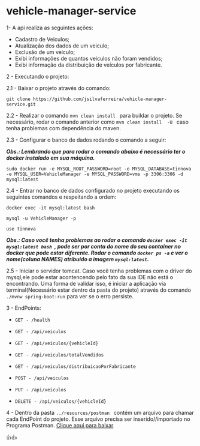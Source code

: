 # vehicle-manager-service

1- A api realiza as seguintes ações:
- Cadastro de Veiculos;
- Atualização dos dados de um veiculo;
- Exclusão de um veiculo;
- Exibi informações de quantos veiculos não foram vendidos;
- Exibi informação da distribuição de veículos por fabricante.

2 - Executando o projeto:

2.1 - Baixar o projeto através do comando:

```git clone https://github.com/jsilvaferreira/vehicle-manager-service.git```

2.2 - Realizar o comando  ```mvn clean install ``` para buildar o projeto. Se necessário, rodar o comando anterior como  ```mvn clean install  -U ``` caso tenha problemas com dependência do maven.

2.3 - Configurar o banco de dados rodando o comando a seguir:

***Obs.: Lembrando que para rodar o comando abaixo é necessário ter o docker instalado em sua máquina.***

 ```sudo docker run -e MYSQL_ROOT_PASSWORD=root -e MYSQL_DATABASE=tinnova -e MYSQL_USER=VehicleManager -e MYSQL_PASSWORD=vms -p 3306:3306 -d mysql:latest ```

2.4 - Entrar no banco de dados configurado no projeto executando os seguintes comandos e respeitando a ordem:
 
 ```
 docker exec -it mysql:latest bash
 
 mysql -u VehicleManager -p
 
 use tinnova
 ```
***Obs.: Caso você tenha problemas ao rodar o comando  ```docker exec -it mysql:latest bash ```, pode ser por conta do nome do seu container no docker que pode estar diferente. Rodar o comando ```docker ps -a``` e ver o nome(coluna NAMES) atribuido a imagem ```mysql:latest```.***

2.5 - Iniciar o servidor tomcat. Caso você tenha problemas com o driver do mysql,ele pode estar acontencendo pelo fato da sua IDE não está o encontrando. Uma forma de validar isso, é iniciar a aplicação via terminal(Necessário estar dentro da pasta do projeto) através do comando ```./mvnw spring-boot:run``` para ver se o erro persiste.

3 - EndPoints:

- ```GET - /health ```

- ```GET - /api/veiculos ```

- ```GET - /api/veiculos/{vehicleId} ```

- ```GET - /api/veiculos/totalVendidos ```

- ```GET - /api/veiculos/distribuicaoPorFabricante ```

- ```POST - /api/veiculos ```

- ```PUT - /api/veiculos ```

- ```DELETE - /api/veiculos/{vehicleId} ```

4 - Dentro da pasta  ```../resources/postman ``` contém um arquivo para chamar cada EndPoint do projeto. Esse arquivo precisa ser inserido//importado no Programa Postman. [Clique aqui para baixar](https://www.postman.com/downloads/)

:+1::+1:

